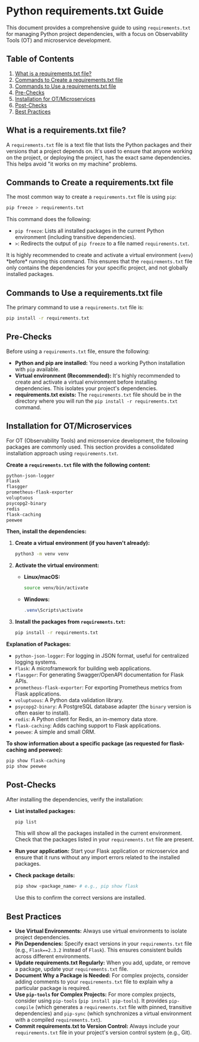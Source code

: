 # Python requirements.txt Guide

This document provides a comprehensive guide to using `requirements.txt` for managing Python project dependencies, with a focus on Observability Tools (OT) and microservice development.

## Table of Contents

1.  [What is a requirements.txt file?](#what-is-a-requirements.txt-file)
2.  [Commands to Create a requirements.txt file](#commands-to-create-a-requirements.txt-file)
3.  [Commands to Use a requirements.txt file](#commands-to-use-a-requirements.txt-file)
4.  [Pre-Checks](#pre-checks)
5.  [Installation for OT/Microservices](#installation-for-otmicroservices)
6.  [Post-Checks](#post-checks)
7.  [Best Practices](#best-practices)

## What is a requirements.txt file?

A `requirements.txt` file is a text file that lists the Python packages and their versions that a project depends on.  It's used to ensure that anyone working on the project, or deploying the project, has the exact same dependencies.  This helps avoid "it works on my machine" problems.

## Commands to Create a requirements.txt file

The most common way to create a `requirements.txt` file is using `pip`:

```bash
pip freeze > requirements.txt
```
This command does the following:

* `pip freeze`:  Lists all installed packages in the current Python environment (including transitive dependencies).
* `>`:  Redirects the output of `pip freeze` to a file named `requirements.txt`.

It is highly recommended to create and activate a virtual environment (`venv`) \*before\* running this command.  This ensures that the `requirements.txt` file only contains the dependencies for your specific project, and not globally installed packages.

## Commands to Use a requirements.txt file

The primary command to use a `requirements.txt` file is:

```bash
pip install -r requirements.txt
```

## Pre-Checks

Before using a `requirements.txt` file, ensure the following:

* **Python and pip are installed:** You need a working Python installation with `pip` available.
* **Virtual environment (Recommended):** It's highly recommended to create and activate a virtual environment before installing dependencies.  This isolates your project's dependencies.
* **requirements.txt exists:** The `requirements.txt` file should be in the directory where you will run the `pip install -r requirements.txt` command.

## Installation for OT/Microservices

For OT (Observability Tools) and microservice development, the following packages are commonly used.  This section provides a consolidated installation approach using `requirements.txt`.

**Create a `requirements.txt` file with the following content:**

```txt
python-json-logger
Flask
flasgger
prometheus-flask-exporter
voluptuous
psycopg2-binary
redis
flask-caching
peewee
```

**Then, install the dependencies:**

1.  **Create a virtual environment (if you haven't already):**

    ```bash
    python3 -m venv venv
    ```

2.  **Activate the virtual environment:**

    * **Linux/macOS:**

        ```bash
        source venv/bin/activate
        ```

    * **Windows:**

        ```powershell
        .venv\Scripts\activate
        ```

3.  **Install the packages from `requirements.txt`:**

    ```bash
    pip install -r requirements.txt
    ```

**Explanation of Packages:**

* `python-json-logger`: For logging in JSON format, useful for centralized logging systems.
* `Flask`: A microframework for building web applications.
* `flasgger`: For generating Swagger/OpenAPI documentation for Flask APIs.
* `prometheus-flask-exporter`: For exporting Prometheus metrics from Flask applications.
* `voluptuous`: A Python data validation library.
* `psycopg2-binary`: A PostgreSQL database adapter (the `binary` version is often easier to install).
* `redis`: A Python client for Redis, an in-memory data store.
* `flask-caching`: Adds caching support to Flask applications.
* `peewee`: A simple and small ORM.

**To show information about a specific package (as requested for flask-caching and peewee):**

```bash
pip show flask-caching
pip show peewee
```

## Post-Checks

After installing the dependencies, verify the installation:

* **List installed packages:**

    ```bash
    pip list
    ```

    This will show all the packages installed in the current environment. Check that the packages listed in your `requirements.txt` file are present.
* **Run your application:** Start your Flask application or microservice and ensure that it runs without any import errors related to the installed packages.
* **Check package details:**

    ```bash
    pip show <package_name> # e.g., pip show flask
    ```

    Use this to confirm the correct versions are installed.

## Best Practices

* **Use Virtual Environments:** Always use virtual environments to isolate project dependencies.
* **Pin Dependencies:** Specify exact versions in your `requirements.txt` file (e.g., `Flask==2.3.2` instead of `Flask`). This ensures consistent builds across different environments.
* **Update requirements.txt Regularly:** When you add, update, or remove a package, update your `requirements.txt` file.
* **Document Why a Package is Needed:** For complex projects, consider adding comments to your `requirements.txt` file to explain why a particular package is required.
* **Use `pip-tools` for Complex Projects:** For more complex projects, consider using `pip-tools` (`pip install pip-tools`). It provides `pip-compile` (which generates a `requirements.txt` file with pinned, transitive dependencies) and `pip-sync` (which synchronizes a virtual environment with a compiled `requirements.txt`).
* **Commit requirements.txt to Version Control:** Always include your `requirements.txt` file in your project's version control system (e.g., Git).
